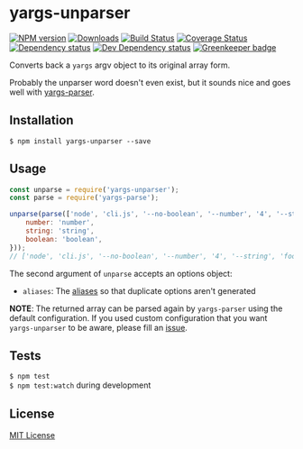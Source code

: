 # yargs-unparser

[![NPM version][npm-image]][npm-url] [![Downloads][downloads-image]][npm-url] [![Build Status][travis-image]][travis-url] [![Coverage Status][codecov-image]][codecov-url] [![Dependency status][david-dm-image]][david-dm-url] [![Dev Dependency status][david-dm-dev-image]][david-dm-dev-url] [![Greenkeeper badge][greenkeeper-image]][greenkeeper-url]

[npm-url]:https://npmjs.org/package/yargs-unparser
[npm-image]:http://img.shields.io/npm/v/yargs-unparser.svg
[downloads-image]:http://img.shields.io/npm/dm/yargs-unparser.svg
[travis-url]:https://travis-ci.org/moxystudio/yargs-unparser
[travis-image]:http://img.shields.io/travis/moxystudio/yargs-unparser/master.svg
[codecov-url]:https://codecov.io/gh/moxystudio/yargs-unparser
[codecov-image]:https://img.shields.io/codecov/c/github/moxystudio/yargs-unparser/master.svg
[david-dm-url]:https://david-dm.org/moxystudio/yargs-unparser
[david-dm-image]:https://img.shields.io/david/moxystudio/yargs-unparser.svg
[david-dm-dev-url]:https://david-dm.org/moxystudio/yargs-unparser?type=dev
[david-dm-dev-image]:https://img.shields.io/david/dev/moxystudio/yargs-unparser.svg
[greenkeeper-image]:https://badges.greenkeeper.io/moxystudio/yargs-unparser.svg
[greenkeeper-url]:https://greenkeeper.io

Converts back a `yargs` argv object to its original array form.

Probably the unparser word doesn't even exist, but it sounds nice and goes well with [yargs-parser](https://github.com/yargs/yargs-parser).


## Installation

`$ npm install yargs-unparser --save`


## Usage

```js
const unparse = require('yargs-unparser');
const parse = require('yargs-parse');

unparse(parse(['node', 'cli.js', '--no-boolean', '--number', '4', '--string', 'foo'], {
    number: 'number',
    string: 'string',
    boolean: 'boolean',
}));
// ['node', 'cli.js', '--no-boolean', '--number', '4', '--string', 'foo']);
```

The second argument of `unparse` accepts an options object:

- `aliases`: The [aliases](https://github.com/yargs/yargs-parser#requireyargs-parserargs-opts) so that duplicate options aren't generated


**NOTE**: The returned array can be parsed again by `yargs-parser` using the default configuration. If you used custom configuration that you want `yargs-unparser` to be aware, please fill an [issue](https://github.com/moxystudio/yargs-unparser/issues).


## Tests

`$ npm test`   
`$ npm test:watch` during development


## License

[MIT License](http://opensource.org/licenses/MIT)
